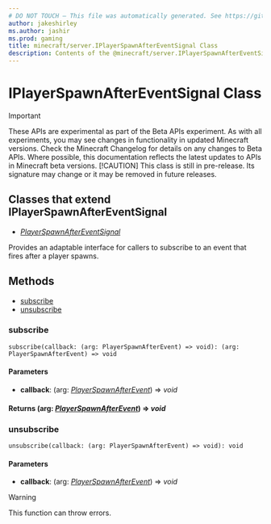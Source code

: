 ```yaml
---
# DO NOT TOUCH — This file was automatically generated. See https://github.com/mojang/minecraftapidocsgenerator to modify descriptions, examples, etc.
author: jakeshirley
ms.author: jashir
ms.prod: gaming
title: minecraft/server.IPlayerSpawnAfterEventSignal Class
description: Contents of the @minecraft/server.IPlayerSpawnAfterEventSignal class.
---
```

# IPlayerSpawnAfterEventSignal Class
>[!IMPORTANT]
>These APIs are experimental as part of the Beta APIs experiment. As with all experiments, you may see changes in functionality in updated Minecraft versions. Check the Minecraft Changelog for details on any changes to Beta APIs. Where possible, this documentation reflects the latest updates to APIs in Minecraft beta versions.
> [!CAUTION]
> This class is still in pre-release.  Its signature may change or it may be removed in future releases.

## Classes that extend IPlayerSpawnAfterEventSignal
- [*PlayerSpawnAfterEventSignal*](PlayerSpawnAfterEventSignal.md)

Provides an adaptable interface for callers to subscribe to an event that fires after a player spawns.

## Methods
- [subscribe](#subscribe)
- [unsubscribe](#unsubscribe)

### **subscribe**
`
subscribe(callback: (arg: PlayerSpawnAfterEvent) => void): (arg: PlayerSpawnAfterEvent) => void
`

#### **Parameters**
- **callback**: (arg: [*PlayerSpawnAfterEvent*](PlayerSpawnAfterEvent.md)) => *void*

#### **Returns** (arg: [*PlayerSpawnAfterEvent*](PlayerSpawnAfterEvent.md)) => *void*

### **unsubscribe**
`
unsubscribe(callback: (arg: PlayerSpawnAfterEvent) => void): void
`

#### **Parameters**
- **callback**: (arg: [*PlayerSpawnAfterEvent*](PlayerSpawnAfterEvent.md)) => *void*

> [!WARNING]
> This function can throw errors.
